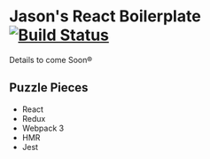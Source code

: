 # Jason's React Boilerplate [![Build Status](https://travis-ci.org/jtokoph/react-boilerplate.svg?branch=master)](https://travis-ci.org/jtokoph/react-boilerplate)

Details to come Soon&reg;

## Puzzle Pieces

- React
- Redux
- Webpack 3
- HMR
- Jest

